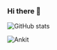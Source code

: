 ### Hi there 👋

<p align="left"><img src="https://github-readme-stats.vercel.app/api?username=ankitgoyalgithub&show_icons=true&count_private=true&hide=issues,contribs&theme=prussian" alt="GitHub stats" /></p>

<p align="left"><img src="https://github-readme-streak-stats.herokuapp.com/?user=ankitgoyalgithub&theme=prussian" alt="Ankit" /></p>
